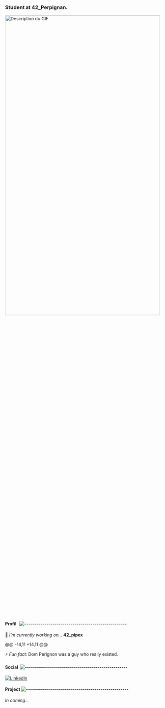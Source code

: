 ### Student at 42_Perpignan.

  <img src="https://github.com/FlorentBelotti/FlorentBelotti/blob/main/Assets/banner.gif" alt="Description du GIF" width="100%" height="50%">
</p>

#### Profil &nbsp;&nbsp;![---------------------------------------------------](https://raw.githubusercontent.com/andreasbm/readme/master/assets/lines/rainbow.png)&nbsp;&nbsp;

🔭 _I’m currently working on..._ **42_pipex**

@@ -14,11 +14,11 @@

⚡ _Fun fact:_ Dom Perignon was a guy who really existed.

#### Social &nbsp;![---------------------------------------------------](https://raw.githubusercontent.com/andreasbm/readme/master/assets/lines/rainbow.png)&nbsp;&nbsp;

[![LinkedIn](https://img.shields.io/badge/LinkedIn-%230077B5.svg?logo=linkedin&logoColor=white)](https://www.linkedin.com/in/florent-belotti-8ab0a8304/) 

#### Project ![---------------------------------------------------](https://raw.githubusercontent.com/andreasbm/readme/master/assets/lines/rainbow.png)&nbsp;

_In coming..._
